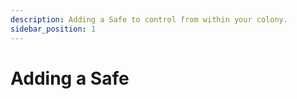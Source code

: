```yaml
---
description: Adding a Safe to control from within your colony.
sidebar_position: 1
---
```


# Adding a Safe